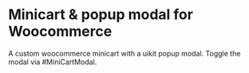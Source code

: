 # Minicart & popup modal for Woocommerce

A custom woocommerce minicart with a uikit popup modal. Toggle the modal via #MiniCartModal.